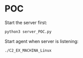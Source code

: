 # POC

Start the server first:

```bash
python3 server_POC.py
```

Start agent when server is listening:

```bash
./C2_EX_MACHINA_Linux
```
